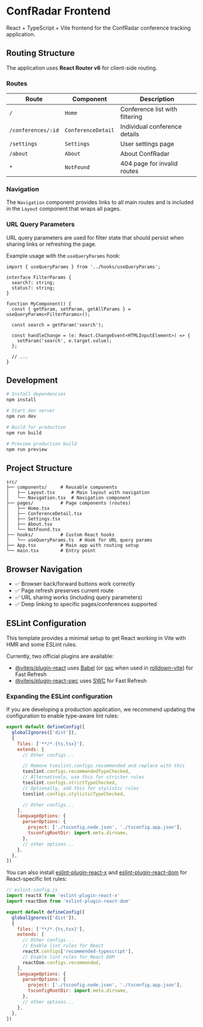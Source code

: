 # ConfRadar Frontend

React + TypeScript + Vite frontend for the ConfRadar conference tracking application.

## Routing Structure

The application uses **React Router v6** for client-side routing.

### Routes

| Route | Component | Description |
|-------|-----------|-------------|
| `/` | `Home` | Conference list with filtering |
| `/conferences/:id` | `ConferenceDetail` | Individual conference details |
| `/settings` | `Settings` | User settings page |
| `/about` | `About` | About ConfRadar |
| `*` | `NotFound` | 404 page for invalid routes |

### Navigation

The `Navigation` component provides links to all main routes and is included in the `Layout` component that wraps all pages.

### URL Query Parameters

URL query parameters are used for filter state that should persist when sharing links or refreshing the page.

Example usage with the `useQueryParams` hook:

```tsx
import { useQueryParams } from '../hooks/useQueryParams';

interface FilterParams {
  search?: string;
  status?: string;
}

function MyComponent() {
  const { getParam, setParam, getAllParams } = useQueryParams<FilterParams>();
  
  const search = getParam('search');
  
  const handleChange = (e: React.ChangeEvent<HTMLInputElement>) => {
    setParam('search', e.target.value);
  };
  
  // ...
}
```

## Development

```bash
# Install dependencies
npm install

# Start dev server
npm run dev

# Build for production
npm run build

# Preview production build
npm run preview
```

## Project Structure

```
src/
├── components/     # Reusable components
│   ├── Layout.tsx      # Main layout with navigation
│   └── Navigation.tsx  # Navigation component
├── pages/          # Page components (routes)
│   ├── Home.tsx
│   ├── ConferenceDetail.tsx
│   ├── Settings.tsx
│   ├── About.tsx
│   └── NotFound.tsx
├── hooks/          # Custom React hooks
│   └── useQueryParams.ts  # Hook for URL query params
├── App.tsx         # Main app with routing setup
└── main.tsx        # Entry point
```

## Browser Navigation

- ✅ Browser back/forward buttons work correctly
- ✅ Page refresh preserves current route
- ✅ URL sharing works (including query parameters)
- ✅ Deep linking to specific pages/conferences supported

## ESLint Configuration

This template provides a minimal setup to get React working in Vite with HMR and some ESLint rules.

Currently, two official plugins are available:

- [@vitejs/plugin-react](https://github.com/vitejs/vite-plugin-react/blob/main/packages/plugin-react) uses [Babel](https://babeljs.io/) (or [oxc](https://oxc.rs) when used in [rolldown-vite](https://vite.dev/guide/rolldown)) for Fast Refresh
- [@vitejs/plugin-react-swc](https://github.com/vitejs/vite-plugin-react/blob/main/packages/plugin-react-swc) uses [SWC](https://swc.rs/) for Fast Refresh

### Expanding the ESLint configuration

If you are developing a production application, we recommend updating the configuration to enable type-aware lint rules:

```js
export default defineConfig([
  globalIgnores(['dist']),
  {
    files: ['**/*.{ts,tsx}'],
    extends: [
      // Other configs...

      // Remove tseslint.configs.recommended and replace with this
      tseslint.configs.recommendedTypeChecked,
      // Alternatively, use this for stricter rules
      tseslint.configs.strictTypeChecked,
      // Optionally, add this for stylistic rules
      tseslint.configs.stylisticTypeChecked,

      // Other configs...
    ],
    languageOptions: {
      parserOptions: {
        project: ['./tsconfig.node.json', './tsconfig.app.json'],
        tsconfigRootDir: import.meta.dirname,
      },
      // other options...
    },
  },
])
```

You can also install [eslint-plugin-react-x](https://github.com/Rel1cx/eslint-react/tree/main/packages/plugins/eslint-plugin-react-x) and [eslint-plugin-react-dom](https://github.com/Rel1cx/eslint-react/tree/main/packages/plugins/eslint-plugin-react-dom) for React-specific lint rules:

```js
// eslint.config.js
import reactX from 'eslint-plugin-react-x'
import reactDom from 'eslint-plugin-react-dom'

export default defineConfig([
  globalIgnores(['dist']),
  {
    files: ['**/*.{ts,tsx}'],
    extends: [
      // Other configs...
      // Enable lint rules for React
      reactX.configs['recommended-typescript'],
      // Enable lint rules for React DOM
      reactDom.configs.recommended,
    ],
    languageOptions: {
      parserOptions: {
        project: ['./tsconfig.node.json', './tsconfig.app.json'],
        tsconfigRootDir: import.meta.dirname,
      },
      // other options...
    },
  },
])
```

